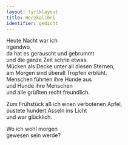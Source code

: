 ```yaml
---
layout: lyriklayout
title: Herzkolibri
identifier: gedicht
---
```


Heute Nacht war ich   
irgendwo,  
da hat es gerauscht und gebrummt  
und die ganze Zeit schrie etwas.  
Mücken als Decke unter all diesen Sternen,   
am Morgen sind überall Tropfen erblüht.  
Menschen führten ihre Hunde aus  
und Hunde ihre Menschen  
und alle grüßten recht freundlich.  

Zum Frühstück aß ich einen verbotenen Apfel,  
pustete hundert Asseln ins Licht  
und war glücklich.  

Wo ich wohl morgen   
gewesen sein werde?  